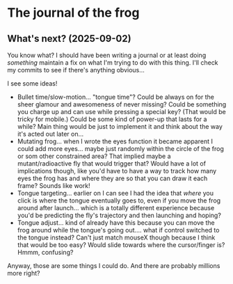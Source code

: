 # The journal of the frog

## What's next? (2025-09-02)

You know what? I should have been writing a journal or at least doing *something* maintain a fix on what I'm trying to do with this thing. I'll check my commits to see if there's anything obvious...

I see some ideas!

- Bullet time/slow-motion... "tongue time"? Could be always on for the sheer glamour and awesomeness of never missing? Could be something you charge up and can use while pressing a special key? (That would be tricky for mobile.) Could be some kind of power-up that lasts for a while? Main thing would be just to implement it and think about the way it's acted out later on...
- Mutating frog... when I wrote the eyes function it became apparent I could add more eyes... maybe just randomly within the circle of the frog or som other constrained area? That implied maybe a mutant/radioactive fly that would trigger that? Would have a lot of implications though, like you'd have to have a way to track how many eyes the frog has and where they are so that you can draw it each frame? Sounds like work!
- Tongue targeting... earlier on I can see I had the idea that *where* you click is where the tongue eventually goes to, even if you move the frog around after launch... which is a totally different experience because you'd be predicting the fly's trajectory and then launching and hoping?
- Tongue adjust... kind of already have this because you can move the frog around while the tongue's going out.... what if control switched to the tongue instead? Can't just match mouseX though because I think that would be too easy? Would slide towards where the cursor/finger is? Hmmm, confusing?

Anyway, those are some things I could do. And there are probably millions more right?